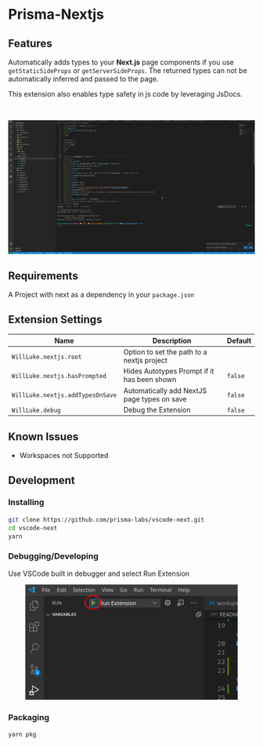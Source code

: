 # Prisma-Nextjs

## Features

Automatically adds types to your **Next.js** page components if you use `getStaticSideProps` or `getServerSideProps`.
The returned types can not be automatically inferred and passed to the page. 

This extension also enables type safety in js code by leveraging JsDocs.

<br/>

<p align="center">
  <img src="https://github.com/prisma-labs/vscode-next/blob/main/images/NextJS-AutoTypes.gif?raw=true" title="Demo">
</p>

## Requirements

A Project with next as a dependency in your `package.json`

## Extension Settings

| Name                             | Description                                 | Default |
| -------------------------------- | ------------------------------------------- | ------- |
| `WillLuke.nextjs.root`           | Option to set the path to a nextjs project  |         |
| `WillLuke.nextjs.hasPrompted`    | Hides Autotypes Prompt if it has been shown | `false` |
| `WillLuke.nextjs.addTypesOnSave` | Automatically add NextJS page types on save | `false` |
| `WillLuke.debug`                 | Debug the Extension                         | `false` |

## Known Issues

- Workspaces not Supported

## Development

### Installing

```bash
git clone https://github.com/prisma-labs/vscode-next.git
cd vscode-next
yarn
```

### Debugging/Developing

Use VSCode built in debugger and select Run Extension

<p align="center">
  <img src="https://github.com/prisma-labs/vscode-next/blob/main/images/run-extension.png?raw=true" title="Run Extension">
</p>

### Packaging

```bash
yarn pkg
```

